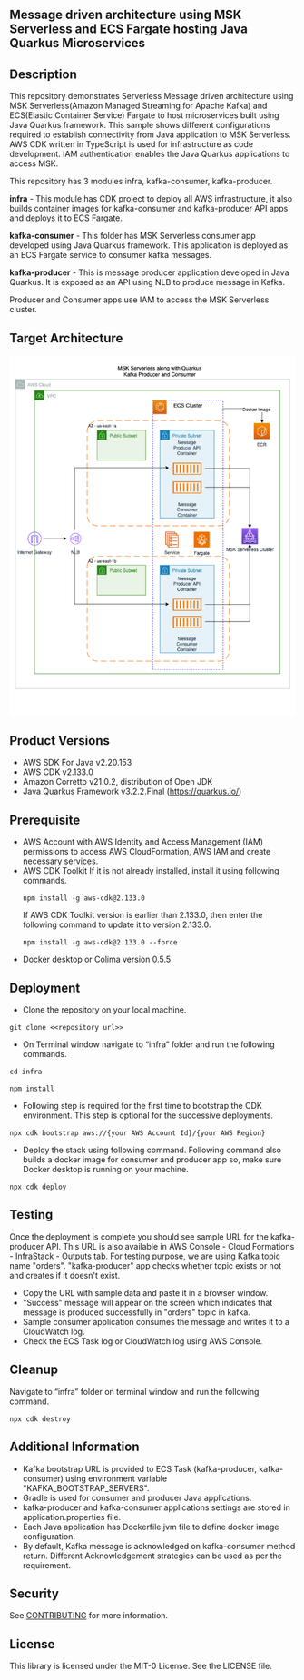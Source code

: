 ## Message driven architecture using MSK Serverless and ECS Fargate hosting Java Quarkus Microservices

## Description
This repository demonstrates Serverless Message driven architecture using MSK Serverless(Amazon Managed Streaming for Apache Kafka) 
and ECS(Elastic Container Service) Fargate to host microservices built using Java Quarkus framework. 
This sample shows different configurations required to establish connectivity from Java application to MSK Serverless.
AWS CDK written in TypeScript is used for infrastructure as code development. IAM authentication enables the 
Java Quarkus applications to access MSK. 

This repository has 3 modules infra, kafka-consumer, kafka-producer.

**infra** - This module has CDK project to deploy all AWS infrastructure, it also builds container images for
kafka-consumer and kafka-producer API apps and deploys it to ECS Fargate.

**kafka-consumer** - This folder has MSK Serverless consumer app developed using Java Quarkus framework. This
application is deployed as an ECS Fargate service to consumer kafka messages.

**kafka-producer** - This is message producer application developed in Java Quarkus. It is exposed as an API using NLB
to produce message in Kafka.

Producer and Consumer apps use IAM to access the MSK Serverless cluster.

## Target Architecture
![Target Architecture](image.png)

## Product Versions
- AWS SDK For Java v2.20.153
- AWS CDK v2.133.0
- Amazon Corretto v21.0.2, distribution of Open JDK
- Java Quarkus Framework v3.2.2.Final (https://quarkus.io/)

## Prerequisite
- AWS Account with AWS Identity and Access Management (IAM) permissions to access AWS CloudFormation, AWS IAM and create
  necessary services.
- AWS CDK Toolkit
  If it is not already installed, install it using following commands.
    ```
    npm install -g aws-cdk@2.133.0
    ```
  If AWS CDK Toolkit version is earlier than 2.133.0, then enter the following command to update it to version 2.133.0.
    ```
    npm install -g aws-cdk@2.133.0 --force
    ```
- Docker desktop or Colima version 0.5.5

## Deployment
- Clone the repository on your local machine.
```
git clone <<repository url>>
```
- On Terminal window navigate to “infra” folder and run the following commands.
```
cd infra
```
```
npm install
```
- Following step is required for the first time to bootstrap the CDK environment.
  This step is optional for the successive deployments.
```
npx cdk bootstrap aws://{your AWS Account Id}/{your AWS Region}
```
- Deploy the stack using following command. Following command also builds a docker image for consumer and producer app
  so, make sure Docker desktop is running on your machine.
```
npx cdk deploy
```

## Testing
Once the deployment is complete you should see sample URL for the kafka-producer API. This URL is also available in
AWS Console - Cloud Formations - InfraStack - Outputs tab. For testing purpose, we are using Kafka topic name "orders".
"kafka-producer" app checks whether topic exists or not and creates if it doesn't exist.
- Copy the URL with sample data and paste it in a browser window.
- "Success" message will appear on the screen which indicates that message is produced successfully in "orders" topic in
  kafka.
- Sample consumer application consumes the message and writes it to a CloudWatch log.
- Check the ECS Task log or CloudWatch log using AWS Console.

## Cleanup
Navigate to “infra” folder on terminal window and run the following command.
```
npx cdk destroy
```

## Additional Information
- Kafka bootstrap URL is provided to ECS Task (kafka-producer, kafka-consumer) using environment variable
  "KAFKA_BOOTSTRAP_SERVERS".
- Gradle is used for consumer and producer Java applications.
- kafka-producer and kafka-consumer applications settings are stored in application.properties file.
- Each Java application has Dockerfile.jvm file to define docker image configuration.
- By default, Kafka message is acknowledged on kafka-consumer method return. Different Acknowledgement strategies can be used as per the requirement.

## Security

See [CONTRIBUTING](CONTRIBUTING.md#security-issue-notifications) for more information.

## License

This library is licensed under the MIT-0 License. See the LICENSE file.

